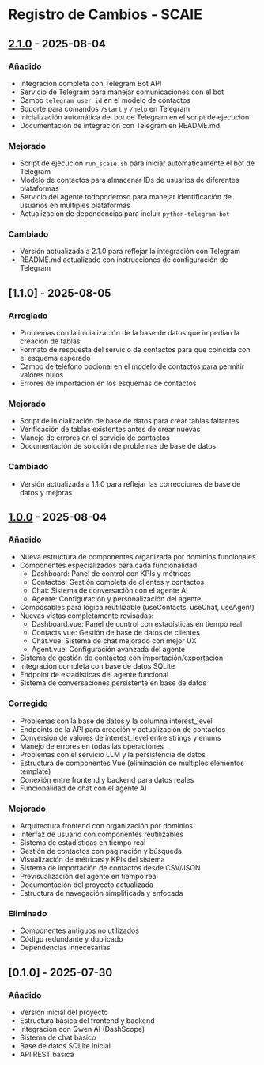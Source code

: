 # Registro de Cambios - SCAIE

## [2.1.0] - 2025-08-04

### Añadido
- Integración completa con Telegram Bot API
- Servicio de Telegram para manejar comunicaciones con el bot
- Campo `telegram_user_id` en el modelo de contactos
- Soporte para comandos `/start` y `/help` en Telegram
- Inicialización automática del bot de Telegram en el script de ejecución
- Documentación de integración con Telegram en README.md

### Mejorado
- Script de ejecución `run_scaie.sh` para iniciar automáticamente el bot de Telegram
- Modelo de contactos para almacenar IDs de usuarios de diferentes plataformas
- Servicio del agente todopoderoso para manejar identificación de usuarios en múltiples plataformas
- Actualización de dependencias para incluir `python-telegram-bot`

### Cambiado
- Versión actualizada a 2.1.0 para reflejar la integración con Telegram
- README.md actualizado con instrucciones de configuración de Telegram

## [1.1.0] - 2025-08-05

### Arreglado
- Problemas con la inicialización de la base de datos que impedían la creación de tablas
- Formato de respuesta del servicio de contactos para que coincida con el esquema esperado
- Campo de teléfono opcional en el modelo de contactos para permitir valores nulos
- Errores de importación en los esquemas de contactos

### Mejorado
- Script de inicialización de base de datos para crear tablas faltantes
- Verificación de tablas existentes antes de crear nuevas
- Manejo de errores en el servicio de contactos
- Documentación de solución de problemas de base de datos

### Cambiado
- Versión actualizada a 1.1.0 para reflejar las correcciones de base de datos y mejoras

## [1.0.0] - 2025-08-04

### Añadido
- Nueva estructura de componentes organizada por dominios funcionales
- Componentes especializados para cada funcionalidad:
  - Dashboard: Panel de control con KPIs y métricas
  - Contactos: Gestión completa de clientes y contactos
  - Chat: Sistema de conversación con el agente AI
  - Agente: Configuración y personalización del agente
- Composables para lógica reutilizable (useContacts, useChat, useAgent)
- Nuevas vistas completamente revisadas:
  - Dashboard.vue: Panel de control con estadísticas en tiempo real
  - Contacts.vue: Gestión de base de datos de clientes
  - Chat.vue: Sistema de chat mejorado con mejor UX
  - Agent.vue: Configuración avanzada del agente
- Sistema de gestión de contactos con importación/exportación
- Integración completa con base de datos SQLite
- Endpoint de estadísticas del agente funcional
- Sistema de conversaciones persistente en base de datos

### Corregido
- Problemas con la base de datos y la columna interest_level
- Endpoints de la API para creación y actualización de contactos
- Conversión de valores de interest_level entre strings y enums
- Manejo de errores en todas las operaciones
- Problemas con el servicio LLM y la persistencia de datos
- Estructura de componentes Vue (eliminación de múltiples elementos template)
- Conexión entre frontend y backend para datos reales
- Funcionalidad de chat con el agente AI

### Mejorado
- Arquitectura frontend con organización por dominios
- Interfaz de usuario con componentes reutilizables
- Sistema de estadísticas en tiempo real
- Gestión de contactos con paginación y búsqueda
- Visualización de métricas y KPIs del sistema
- Sistema de importación de contactos desde CSV/JSON
- Previsualización del agente en tiempo real
- Documentación del proyecto actualizada
- Estructura de navegación simplificada y enfocada

### Eliminado
- Componentes antiguos no utilizados
- Código redundante y duplicado
- Dependencias innecesarias

## [0.1.0] - 2025-07-30

### Añadido
- Versión inicial del proyecto
- Estructura básica del frontend y backend
- Integración con Qwen AI (DashScope)
- Sistema de chat básico
- Base de datos SQLite inicial
- API REST básica

[2.1.0]: https://github.com/usuario/scalie/releases/tag/v2.1.0
[2.0.0]: https://github.com/usuario/scalie/releases/tag/v2.0.0
[1.0.0]: https://github.com/usuario/scalie/releases/tag/v1.0.0